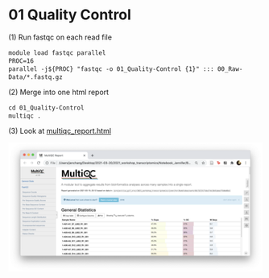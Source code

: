 # 01 Quality Control

(1) Run fastqc on each read file

```
module load fastqc parallel
PROC=16
parallel -j${PROC} "fastqc -o 01_Quality-Control {1}" ::: 00_Raw-Data/*.fastq.gz
```

(2) Merge into one html report

```
cd 01_Quality-Control
multiqc .
```

(3) Look at [multiqc_report.html](results/multiqc_report.html)

![](results/assets/screenshot_multiqc.png)

